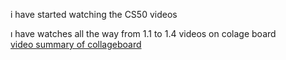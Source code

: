 </p>
i have started watching the CS50 videos


ı have watches all the way from 1.1 to 1.4 videos on colage board 
<br>
<a href="https://docs.google.com/document/d/1KbliphJ0r81r1YSAdh9pHXzXkWWhTPMWCCjCEaQstgg/edit">video summary of collageboard</a> 
<br>
